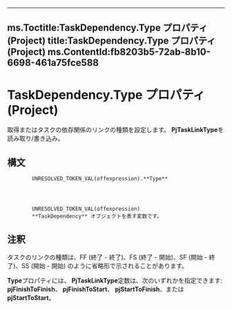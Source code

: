 

---
ms.Toctitle:TaskDependency.Type プロパティ (Project)
title:TaskDependency.Type プロパティ (Project)
ms.ContentId:fb8203b5-72ab-8b10-6698-461a75fce588
---
# TaskDependency.Type プロパティ (Project)




取得またはタスクの依存関係のリンクの種類を設定します。 **PjTaskLinkType**を読み取り/書き込み。

## 構文

            UNRESOLVED_TOKEN_VAL(offexpression).**Type**




            UNRESOLVED_TOKEN_VAL(offexpression)
            **TaskDependency** オブジェクトを表す変数です。



## 注釈
タスクのリンクの種類は、FF (終了 - 終了)、FS (終了 - 開始)、SF (開始 - 終了)、SS (開始 - 開始) のように省略形で示されることがあります。



**Type**プロパティには、 **PjTaskLinkType**定数は、次のいずれかを指定できます: **pjFinishToFinish**、 **pjFinishToStart**、 **pjStartToFinish**、または**pjStartToStart**。




